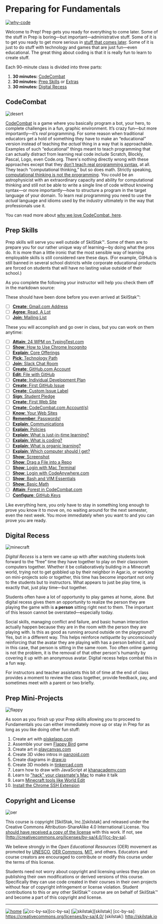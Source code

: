 # Preparing for Fundamentals

[![why-code](/assets/why-code.png)](https://youtu.be/dU1xS07N-FA)

Welcome to Prep! Prep gets you ready for everything to come later.
Some of the stuff in Prep is boring—but important—administrative
stuff. Some of it is to get you ready to get more serious in [stuff
that comes later](http://offerings.skilstak.io). Some of it is
just to do stuff with technology and games that are just fun—even
educational. The great thing about coding is that it is really fun to
learn to create stuff.

Each 90-minute class is divided into three parts:

1. **30 minutes:** [CodeCombat](#codecombat)
2. **30 minutes:** [Prep Skills](#prep-skills) or [Extras](#extras)
3. **30 minutes:** [Digital Recess](#digital-recess)

## CodeCombat

![desert](/assets/desert.png)

[CodeCombat](http://codecombat.com) is a game where you basically
program a bot, your hero, to complete challenges in a fun, graphic
environment.  It’s crazy fun—but more importantly—it’s *real*
programming. For some reason when traditional educators get a hold
of something they have to make an “educational” version instead of
teaching the *actual* thing in a way that is approachable. Examples
of such “educational” things meant to teach programming that can
actually distract from learning real code include Scratch, Blockly,
Pascal, Logo, even Code.org.  There's nothing directly wrong with
these approaches except that they [don't teach real programming
syntax][real], at all. They teach “computational thinking,” but so
does math. Strictly speaking, [computational thinking is not the
programming][real]. You could be an astrophysicist with an extraordinary
capacity and ability for computational thinking and still not be
able to write a single line of code without knowing syntax—or more
importantly—how to structure a program in the target language of
your domain. To learn real programming you need to use the *actual*
language and idioms used by the industry ultimately in the way that
professionals use it.

[real]: http://blog.codecombat.com/3-reasons-why-computational-literacy-is-ruining-coding-education

You can read more about [why we love CodeCombat,
here](/sections/codecombat2.md).

## Prep Skills 

Prep skills will serve you well outside of SkilStak™. Some of them
are to prepare you for our rather unique way of learning—by doing
what the pros do. It is more than a little ironic that the most
sensible way of learning employable skills is still considered rare
these days.  (For example, GitHub is still banned in several school
districts while corporate educational products are forced on students
that will have no lasting value outside of their school.)

As you complete the following your instructor will help you check
them off in the markdown source:

These should have been done before you even arrived at SkilStak™:

- [ ] [**Create**: Gmail.com Address](/sections/gmail.md)
- [ ] [**Agree**: Read, A Lot](/sections/reading.md)
- [ ] [**Join**: Mailing List](/sections/mailing.md)

These you will accomplish and go over in class, but you can work on
them anytime:

- [ ] [**Attain**: 24 WPM on TypingTest.com](http://typingtest.com)
- [ ] [**Show**: How to Use Chrome Incognito](/sections/chrome.md)
- [ ] [**Explain**: Core Offerings](http://offerings.skilstak.io)
- [ ] [**Pick**: Technology Path](/sections/path.md)
- [ ] [**Join**: Slack Chat Room](/sections/slack.md)
- [ ] [**Create**: GitHub.com Account](/sections/github.md)
- [ ] [**Edit**: File with GitHub](/sections/edit.md)
- [ ] [**Create**: Individual Development Plan][idp]
- [ ] [**Create**: First GitHub Issue](/sections/issue.md)
- [ ] [**Create**: Custom Issue Label](/sections/label.md)
- [ ] [**Sign**: Student Pledge](/sections/pledge.md)
- [ ] [**Create**: First Web Site](/sections/web.md)
- [ ] [**Create**: CodeCombat.com Account(s)](/sections/codecombat.md)
- [ ] [**Know**: Your Web Sites](/sections/websites.md)
- [ ] [**Remember**: Passwords!](/sections/passwd.md)
- [ ] [**Explain**: Communications](/sections/communications.md)
- [ ] [**Explain**: Policies](/sections/policies.md)
- [ ] [**Explain**: What is just-in-time learning?](/sections/jit.md)
- [ ] [**Explain**: What is coding?](/sections/coding.md)
- [ ] [**Explain**: What is organic learning?](/sections/organic.md)
- [ ] [**Explain**: Which computer should I get?](/sections/computer.md)
- [ ] [**Show**: Screenshot](/sections/screenshot.md)
- [ ] [**Show**: Drag a File into a Repo](/sections/github-dnd.md)
- [ ] [**Show**: Login with Mac Terminal ](/sections/terminal.md)
- [ ] [**Show**: Login with CodeAnywhere.com](/sections/codeanywhere.md)
- [ ] [**Show**: Bash and VIM Essentials](/sections/bash.md)
- [ ] [**Show**: Basic Math](/sections/math.md)
- [ ] [**Attain**: Forest in CodeCombat.com](http://codecombat.com)
- [ ] [**Configure**: GitHub Keys](/sections/keys.md)

[codecombat.com]: http://codecombat.com
[idp]: http://idp.skilstak.io
[github.com]: http://github.com
[gmail.com]: http://gmail.com
[typingtest.com]: http://typingtest.com

Like everything here, you only have to stay in something long enough
to prove you know it to move on, no waiting around for the next
semester, even the next week. You move immediately when you want to
and you can prove you are ready. 

[piskelapp.com]: http://piskelapp.com
[playcanvas.com]: http://playcanvas.com
[tinkercad.com]: http://tinkercad.com
[draw.io]: http://draw.io
[panzoid.com]: http://panzoid.com
[khanacademy.com]: http://khanacademy.com

## Digital Recess

![minecraft](/assets/minecraft1.gif)

*Digital Recess* is a term we came up with after watching students
look forward to the “free” time they have together to play on their
classroom computers together. Whether it be collaboratively building
in a Minecraft world, trying not to get gobbled up by their neighbor
in Agar.io, or working on mini-projects solo or together, this time
has become important not only to the students but to instructors.
What appears to just be play time, is exactly that, just play
time—but together.

Students often have a lot of opportunity to play games at home,
alone. But digital recess gives them an opportunity to realize the
person they are playing the game with is **a person** sitting right
next to them. The important of this lesson cannot be
overstated—especially today.

Social skills, managing conflict and failure, and basic human
interaction actually happen because they are in the room with the
person they are playing with. Is this as good as running
around outside on the playground? Yes, but in a different way. This
helps reinforce *netiquette* by unconsciously reinforcing that the
avatar they are playing with has a person behind it, and in this
case, that person is sitting in the same room. Too often online
gaming is not the problem, it is the removal of that other person's
humanity by covering it up with an anonymous avatar. Digital recess
helps combat this in a fun way.

For instructors and teacher assistants this bit of time at the end of
class provides a moment to review the class together, provide
feedback, pay, and sometimes meet with a parent or two briefly.

## Prep Mini-Projects

![flappy](/assets/flappy1.gif)

As soon as you finish up your Prep skills allowing you to proceed to
Fundamentals you can either immediately move up or stay in Prep for as
long as you like doing other fun stuff:

1. Create art with [piskelapp.com][]
1. Assemble your own [Flappy Bird](flappy) game
1. Create art in [playcanvas.com][]
1. Create 3D video intros in [panzoid.com][]
1. Create diagrams in [draw.io][]
1. Create 3D models in [tinkercad.com][]
1. Learn how to draw with JavaScript at [khanacademy.com][]
1. Learn to ["hack" your classmate's Mac](/sections/hack.md) to make it talk
1. Learn [Minecraft tools like World Edit](mc)
1. [Install the Chrome SSH Extension](/sections/chrome-ssh.md)

## Copyright and License

![oer](/assets/oer.png)

This course is copyright [SkilStak, Inc.][skilstak] and released
under the Creative Commons Attribution-ShareAlike 4.0 International
License. You [should have received a copy of the license](LICENSE.md)
with this work. If not, see
[http://creativecommons.org/licenses/by-sa/4.0/][cc-by-sa].

We believe strongly in the *Open Educational Resources* (OER)
movement as promoted by [UNESCO](http://www.unesco.org), [OER
Commons](https://www.oercommons.org/), [MIT](http://ocw.mit.edu),
and others. Educators and course creators are encouraged to contribute
or modify this course under the terms of this license.

Students need not worry about copyright and licensing unless they
plan on publishing their own modifications or derived versions of
this course. Specifically they can use code created in their courses
in their own projects without fear of copyright infringement or
license violation. Student contributions to this or any other
SkilStak™ course are on behalf of SkilStak™ and become a part of
this copyright and license.

---
[![home](/assets/home-bw.png)](/README.md)
[![cc-by-sa](/assets/cc-by-sa.png)][cc-by-sa]
[![skilstak](/assets/skilstak-logo-bw.png)][skilstak]
[cc-by-sa]: https://creativecommons.org/licenses/by-sa/4.0/
[skilstak]: http://skilstak.io
